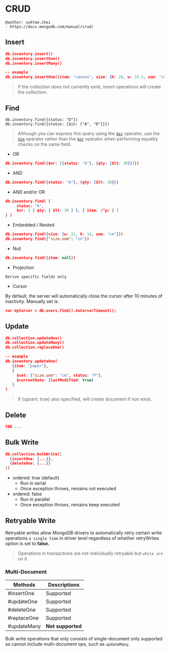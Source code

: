 # CRUD

```
@author: suktae.choi
- https://docs.mongodb.com/manual/crud/
```

## Insert

```json
db.inventory.insert()
db.inventory.insertOne()
db.inventory.insertMany()

-- example
db.inventory.insertOne({item: "canvas", size: {h: 28, w: 35.5, uom: "cm"}})
```

> If the collection does not currently exist, insert operations will create the collection.

## Find

```
db.inventory.find({status: "D"})
db.inventory.find({status: {$in: ["A", "D"]}})
```

> Although you can express this query using the [`$or`](https://docs.mongodb.com/manual/reference/operator/query/or/#op._S_or) operator, use the [`$in`](https://docs.mongodb.com/manual/reference/operator/query/in/#op._S_in) operator rather than the [`$or`](https://docs.mongodb.com/manual/reference/operator/query/or/#op._S_or) operator when performing equality checks on the same field.

- OR

```json
db.inventory.find({$or: [{status: "A"}, {qty: {$lt: 30}}]})
```

- AND

```json
db.inventory.find({status: "A"}, {qty: {$lt: 30}})
```

- AND and/or OR

```json
db.inventory.find( {
     status: "A",
     $or: [ { qty: { $lt: 30 } }, { item: /^p/ } ]
} )
```

- Embedded / Nested

```json
db.inventory.find({size: {w: 21, h: 14, uom: "cm"}})
db.inventory.find({"size.uom": "in"})
```

- Null

```json
db.inventory.find({item: null})
```

- Projection

```
Derive specific fields only
```

- Cursor

By default, the server will automatically close the cursor after 10 minutes of inactivity. Manually set is:

```json
var myCursor = db.users.find().noCursorTimeout();
```

## Update

```json
db.collection.updateOne()
db.collection.updateMany()
db.collection.replaceOne()

-- example
db.inventory.updateOne(
   {item: "paper"},
   {
     $set: {"size.uom": "cm", status: "P"},
     $currentDate: {lastModified: true}
   }
)
```

> If {upsert: true} also specified, will create document if non exist.

## Delete

```json
TBD ...
```

## Bulk Write

```json
db.collection.bulkWrite([
  {insertOne: {...}},
  {deleteOne: {...}}
])
```

- ordered: true  (default)
  - Run in serial
  - Once exception throws, remains not executed
- ordered: false
  - Run in parallel
  - Once exception throws, remains keep executed

## Retryable Write

Retryable writes allow MongoDB drivers to automatically retry certain write operations `a single time` in driver level regardless of whether retryWrites option is set to **false.**

> Operations in transactions are not individually retryable but `whole are` on it.

### Multi-Document

| Methods     | Descriptions      |
| ----------- | ----------------- |
| #insertOne  | Supported         |
| #updateOne  | Supported         |
| #deleteOne  | Supported         |
| #replaceOne | Supported         |
| #updateMany | **Not supported** |

Bulk write operations that only consists of single-document only supported so cannot include multi-document ops, such as `updateMany`.